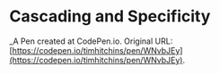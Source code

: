 # Cascading and Specificity
 _A Pen created at CodePen.io. Original URL: [https://codepen.io/timhitchins/pen/WNvbJEy](https://codepen.io/timhitchins/pen/WNvbJEy).

 